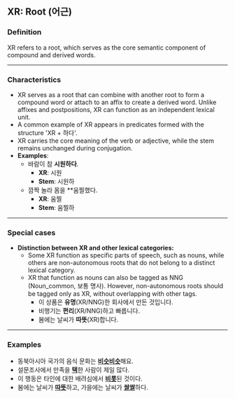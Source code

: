## XR: Root (어근)

### Definition
XR refers to a root, which serves as the core semantic component of compound and derived words.

---

### Characteristics
- XR serves as a root that can combine with another root to form a compound word or attach to an affix to create a derived word. Unlike affixes and postpositions, XR can function as an independent lexical unit.
- A common example of XR appears in predicates formed with the structure 'XR + 하다'.
- XR carries the core meaning of the verb or adjective, while the stem remains unchanged during conjugation.
- **Examples**:
    - 바람이 참 **시원하다**.
        - **XR**: 시원
        - **Stem**: 시원하
    - 깜짝 놀라 몸을 **움찔했다.
        - **XR**: 움찔
        - **Stem**: 움찔하

---

### Special cases
- **Distinction between XR and other lexical categories:**  
    - Some XR function as specific parts of speech, such as nouns, while others are non-autonomous roots that do not belong to a distinct lexical category.
    - XR that function as nouns can also be tagged as NNG (Noun_common, 보통 명사). However, non-autonomous roots should be tagged only as XR, without overlapping with other tags.
        -  이 상품은 **유명**(XR/NNG)한 회사에서 만든 것입니다.
        - 비행기는 **편리**(XR/NNG)하고 빠릅니다.
        - 봄에는 날씨가 **따뜻**(XR)합니다.

---

### Examples
- 동북아시아 국가의 음식 문화는 <ins>**비슷비슷**</ins>해요.
- 설문조사에서 만족을 <ins>**택**</ins>한 사람이 제일 많다.
- 이 행동은 타인에 대한 배려심에서 <ins>**비롯**</ins>된 것이다.
- 봄에는 날씨가 <ins>**따뜻**</ins>하고, 가을에는 날씨가 <ins>**쌀쌀**</ins>하다.
